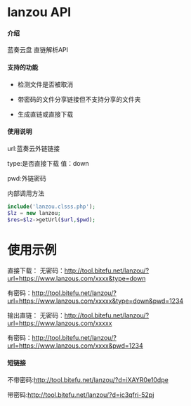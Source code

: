 # lanzou API

#### 介绍
蓝奏云盘 直链解析API
#### 支持的功能
- 检测文件是否被取消

- 带密码的文件分享链接但不支持分享的文件夹

- 生成直链或直接下载


#### 使用说明

url:蓝奏云外链链接

type:是否直接下载 值：down

pwd:外链密码

内部调用方法

```php
include('lanzou.clsss.php');
$lz = new lanzou;
$res=$lz->getUrl($url,$pwd);
```

# 使用示例

直接下载：
无密码：http://tool.bitefu.net/lanzou/?url=https://www.lanzous.com/xxxx&type=down

有密码：http://tool.bitefu.net/lanzou/?url=https://www.lanzous.com/xxxxx&type=down&pwd=1234

输出直链：
无密码：http://tool.bitefu.net/lanzou/?url=https://www.lanzous.com/xxxxx

有密码：http://tool.bitefu.net/lanzou/?url=https://www.lanzous.com/xxxx&pwd=1234

#### 短链接

不带密码:http://tool.bitefu.net/lanzou/?d=iXAYR0e10dpe

带密码:http://tool.bitefu.net/lanzou/?d=ic3qfri-52pj
